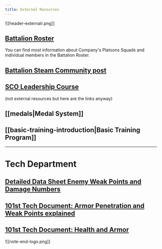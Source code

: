 ```yaml
---
title: External Resources
---
```

![[header-externalr.png]]
## [Battalion Roster](https://docs.google.com/spreadsheets/d/1D1jGrBB1qZpftDeHL7laI_1r4HBO2NDjnYSBF-NVh4s/edit?usp=sharing)
You can find most information about Company's Platoons Squads and individual members in the Battalion Roster.

## [Battalion Steam Community post](https://steamcommunity.com/sharedfiles/filedetails/?id=3254089053 "https://steamcommunity.com/sharedfiles/filedetails/?id=3254089053")


## [SCO Leadership Course](https://docs.google.com/document/d/1rhKn3eonk-LN9OF9oenVpCNp7glfQvC7EBzkkngjwCc/edit?usp=sharing)


(not external resources but here are the links anyway)
## [[medals|Medal System]]


## [[basic-training-introduction|Basic Training Program]]

***
# Tech Department
## [Detailed Data Sheet Enemy Weak Points and Damage Numbers](https://docs.google.com/spreadsheets/d/e/2PACX-1vRBrOIXQIYaOBNw8v9zRX4Qj8BDP0xaMTAzGhL1Tv6QxOU43RXM_ByDHwk4xw_HRjsCXhpif-jUlQAn/pubhtml)

## [101st Tech Document:  Armor Penetration and Weak Points explained](https://docs.google.com/document/d/1uBE9SS0gcKGBTMJQ02LuG0LV79A2OtrJipnDjtRZVSk/edit?usp=sharing)

## [101st Tech Document: Health and Armor](https://docs.google.com/document/d/12fqZmm1_1GoQFq-aabzwHPujTtprDQ4ua5nC_ck-mPU/edit?usp=sharing)


![[note-end-logo.png]]